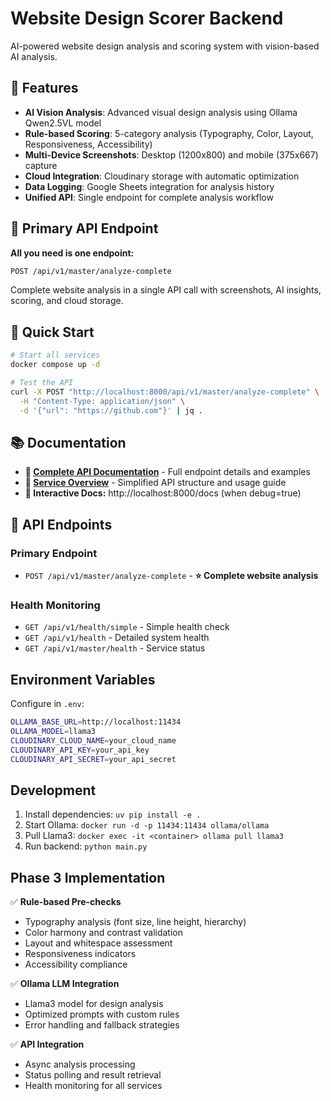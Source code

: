 # Website Design Scorer Backend

AI-powered website design analysis and scoring system with vision-based AI analysis.

## 🚀 Features

- **AI Vision Analysis**: Advanced visual design analysis using Ollama Qwen2.5VL model
- **Rule-based Scoring**: 5-category analysis (Typography, Color, Layout, Responsiveness, Accessibility)
- **Multi-Device Screenshots**: Desktop (1200x800) and mobile (375x667) capture
- **Cloud Integration**: Cloudinary storage with automatic optimization
- **Data Logging**: Google Sheets integration for analysis history
- **Unified API**: Single endpoint for complete analysis workflow

## 🎯 Primary API Endpoint

**All you need is one endpoint:**

```bash
POST /api/v1/master/analyze-complete
```

Complete website analysis in a single API call with screenshots, AI insights, scoring, and cloud storage.

## 🚀 Quick Start

```bash
# Start all services
docker compose up -d

# Test the API
curl -X POST "http://localhost:8000/api/v1/master/analyze-complete" \
  -H "Content-Type: application/json" \
  -d '{"url": "https://github.com"}' | jq .
```

## 📚 Documentation

- **📖 [Complete API Documentation](./API_DOCUMENTATION.md)** - Full endpoint details and examples
- **🎯 [Service Overview](./SERVICE_OVERVIEW.md)** - Simplified API structure and usage guide
- **🔧 Interactive Docs:** http://localhost:8000/docs (when debug=true)

## 🔧 API Endpoints

### **Primary Endpoint**
- `POST /api/v1/master/analyze-complete` - **⭐ Complete website analysis**

### **Health Monitoring**  
- `GET /api/v1/health/simple` - Simple health check
- `GET /api/v1/health` - Detailed system health
- `GET /api/v1/master/health` - Service status

## Environment Variables

Configure in `.env`:

```bash
OLLAMA_BASE_URL=http://localhost:11434
OLLAMA_MODEL=llama3
CLOUDINARY_CLOUD_NAME=your_cloud_name
CLOUDINARY_API_KEY=your_api_key
CLOUDINARY_API_SECRET=your_api_secret
```

## Development

1. Install dependencies: `uv pip install -e .`
2. Start Ollama: `docker run -d -p 11434:11434 ollama/ollama`
3. Pull Llama3: `docker exec -it <container> ollama pull llama3`
4. Run backend: `python main.py`

## Phase 3 Implementation

✅ **Rule-based Pre-checks**
- Typography analysis (font size, line height, hierarchy)
- Color harmony and contrast validation
- Layout and whitespace assessment
- Responsiveness indicators
- Accessibility compliance

✅ **Ollama LLM Integration**
- Llama3 model for design analysis
- Optimized prompts with custom rules
- Error handling and fallback strategies

✅ **API Integration**
- Async analysis processing
- Status polling and result retrieval
- Health monitoring for all services
